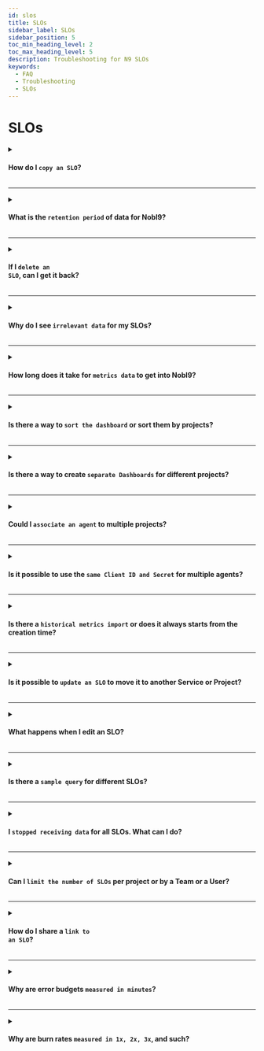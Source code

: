 ```yaml
---
id: slos
title: SLOs
sidebar_label: SLOs
sidebar_position: 5
toc_min_heading_level: 2
toc_max_heading_level: 5
description: Troubleshooting for N9 SLOs
keywords:
  - FAQ
  - Troubleshooting
  - SLOs
---
```


# SLOs

<details>
  <summary>

  ####  How do I <code>copy an SLO</code>?
  </summary>
  <div>
      <ul>
        <li>You can use sloctl to retrieve the SLO definition and copy/paste it in YAML. For more information, refer to the <a href="https://docs.nobl9.com/sloctl-user-guide/" target=" blank"> Sloctl user guide | Nobl9 Documentation </a></li>
      </ul>
  </div>
</details>

<hr/>

<details>
  <summary>

  #### What is the <code>retention period</code> of data for Nobl9?
  </summary>
  <div>
      <ul>
        <li>For data retention, we store:</li>
        <ul>
        <li>Hydrogen customer metrics for 6 months</li>
        <li>Enterprise customer metrics for 2 years</li>
        </ul>
        <li>From a security perspective, we can share a detailed policy about deletion under NDA.</li>
      </ul>
  </div>
</details>

<hr/>

<details>
  <summary>

  #### If I <code>delete an SLO</code>, can I get it back?
  </summary>
  <div>
      <ul>
        <li>Unfortunately deletions are permanent and the SLO is removed from Nobl9.</li>
      </ul>
  </div>
</details>

<hr/>

<details>
  <summary>

  #### Why do I see <code>irrelevant data</code> for my SLOs?
  </summary>
  <div>
      <ul>
        <li>You may see the irrelevant, historical data for your SLO if you have deleted an SLO and created a new one using the same <b>Project</b>, <b>name</b>, and <b>objective</b> value. Then, the newly created SLO is measured from scratch. Until the data from the new SLO is collected, the service health dashboard shows the status of the deleted SLO.</li>
      </ul>
  </div>
</details>

<hr/>

<details>
  <summary>

  #### How long does it take for <code>metrics data</code> to get into Nobl9?
  </summary>
  <div>
      <ul>
        <li>Nobl9  starts to display a datapoint as soon as metrics data is received and processed. When Nobl9 starts gathering the metrics data, users can see the first data point on each graph in the grid view and in the details view.</li>
        <li>Note: It applies to the <b>Budget</b>, <b>SLI</b>, and <b>Burn rate</b> graphs.</li>
      </ul>
  </div>
</details>

<hr/>

<details>
  <summary>

  #### Is there a way to <code>sort the dashboard</code> or sort them by projects?
  </summary>
  <div>
      <ul>
        <li>In the grid view, you can use the <i>label</i> functionality to sort the page and tie different SLOs and projects together. From there, you can use the link that is created and bookmark it to always come back to that set of SLOs. For example, this link <a href="https://app.nobl9.com/slo?labels=slo_type%3Alatency" target="blank"> Nobl9</a> points back to all the SLOs in my instance with the label <i>latency</i>.</li>
      </ul>
  </div>
</details>

<hr/>

<details>
  <summary>

  #### Is there a way to create <code>separate Dashboards</code> for different projects?
  </summary>
  <div>
      <ul>
        <li>No, currently there is no way to create separate dashboards for different projects.</li>
      </ul>
  </div>
</details>

<hr/>

<details>
  <summary>

  #### Could I <code>associate an agent</code> to multiple projects?
  </summary>
  <div>
      <ul>
        <li>When an agent is created in a project, it can only have one project associated. However, when an SLO is created, it is possible to use the agent from any project.</li>
      </ul>
  </div>
</details>

<hr/>

<details>
  <summary>

  #### Is it possible to use the <code>same Client ID and Secret</code> for multiple agents?
  </summary>
  <div>
      <ul>
        <li>No, Client IDs and Secrets are different for each agent.</li>
      </ul>
  </div>
</details>

<hr/>

<details>
  <summary>

  #### Is there a <code>historical metrics import</code> or does it always starts from the creation time?
  </summary>
  <div>
      <ul>
        <li>This is currently a feature on our roadmap.</li>
      </ul>
  </div>
</details>

<hr/>

<details>
  <summary>

  #### Is it possible to <code>update an SLO</code> to move it to another Service or Project?
  </summary>
  <div>
      <ul>
        <li>Our objects are managed in a declarative manner, similar to Kubernetes. As such, making changes to certain specifications creates a new SLO-type object.</li>
        <ul>
        <li>If you update an SLO using the sloctl binary with its current YAML config and try to change the Project with the <code>sloctl apply</code> command, the SLO is then duplicated in another Project.</li>
        <li>You can use sloctl to move SLOs to another Service as long as they belong to the same Project.</li>
        </ul>
      </ul>
  </div>
</details>

<hr/>

<details>
  <summary>

  #### What happens when I edit an SLO?
  </summary>
  <div>
      <ul>
        <li>Note that editing an SLO and updating some of its settings, such as:</li>
        <ul>
        <li>Target</li>
        <li>Threshold</li>
        <li>Error budget calculation method</li>
        <li>Time window</li>
        </ul>
        <li>results in losing your historical metric data. Any changes in the above settings will reset the Error budget of your SLO and stop showing your SLO's error budget history.</li>
      </ul>
  </div>
</details>

<hr/>

<details>
  <summary>

  #### Is there a <code>sample query</code> for different SLOs?
  </summary>
  <div>
      <ul>
        <li>Sample queries can be found in the <a href="https://docs.nobl9.com/" target="blank">Nobl9 Documentation</a>. Go to the <b>Sources</b> tab, then select the proper data source. Sample queries can be found under <b>Creating SLO in the UI</b> heading. You can find the example in the <a href="https://docs.nobl9.com/Sources/elasticsearch/#creating-slos-in-the-ui" target="blank">Creating SLOs in the UI | Nobl9 Documentation </a>.</li>
      </ul>
  </div>
</details>

<hr/>

<details>
  <summary>

  #### I <code>stopped receiving data</code> for all SLOs. What can I do?
  </summary>
  <div>
      <ul>
        <li>At first, try to restart your agent. If this doesn’t work, contact our <a href="https://www.nobl9.com/contact/support" target="blank"> support team</a>.</li>
      </ul>
  </div>
</details>

<hr/>

<details>
  <summary>

  #### Can I <code>limit the number of SLOs</code> per project or by a Team or a User?
  </summary>
  <div>
      <ul>
        <li>No, you can only limit users based on roles right now. For more information, refer to the <a href="https://docs.nobl9.com/Features/RBAC/" target="blank"> Role-Based Access Control | Nobl9 Documentation</a>.</li>
      </ul>
  </div>
</details>

<hr/>

<details>
  <summary>

  #### How do I share a <code>link to an SLO</code>?
  </summary>
  <div>
      <ul>
        <li>Go to the <b>Service Level Objective</b> page and click the particular SLO to get the details. Then, you get a deep link that can be shared. A deep link is the URL in your browser. Currently, this feature is available on:</li>
        <ul>
        <li>Grid view</li>
        <li>SLO details</li>
        <li>Reports</li>
        </ul>
      </ul>
  </div>
</details>

<hr/>

<details>
  <summary>

  #### Why are error budgets <code>measured in minutes</code>?
  </summary>
  <div>
      <ul>
        <li>Error budgets are measured in a percentage but we additionally display them as a time to make it easier to understand. For example, <i>33% of a 0.1% error allowance over 28 days remaining</i> can be more difficult to rationalize whereas <i>We could sustain 15 minutes of complete downtime</i> is easier to understand at a glance.</li>
      </ul>
  </div>
</details>

<hr/>

<details>
  <summary>

  #### Why are burn rates <code>measured in 1x, 2x, 3x</code>, and such?
  </summary>
  <div>
      <ul>
        <li>Our burn rates are measured in a standard way:</li>
        <ul>
        <li>A 1x burn means you would burn through your budget over your time window. </li>
        <li>Below 1x over an entire time window means you would have a budget remaining.</li>
        <li>Above 1x over an entire time window means you would exceed your budget.</li>
        </ul>
      </ul>
  </div>
</details>